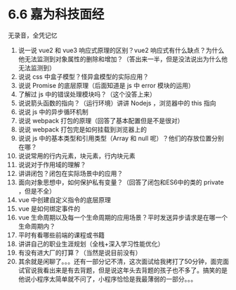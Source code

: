 # 6.6 嘉为科技面经

无录音，全凭记忆

1. 说一说 vue2 和 vue3 响应式原理的区别？vue2 响应式有什么缺点？为什么他无法监测到对象属性的删除和增加？（答出来一半，但是没法说出为什么他无法监测到）
2. 说说 css 中盒子模型？怪异盒模型的实际应用？
3. 说说 Promise 的底层原理（后面知道是 js 中 error 模块的运用）
4. 了解过 js 中的错误处理模块吗？（这个没答上来）
5. 说说箭头函数的指向？（运行环境）讲讲 Nodejs ，浏览器中的 this 指向
6. 说说 js 中的异步循环机制
7. 说说 webpack 打包的原理（回答了基本配置但是不是很对）
8. 说说 webpack 打包完是如何挂载到浏览器上的
9. 说说 js 中的基本类型和引用类型（Array 和 null 呢）？他们的存放位置分别在哪？
10. 说说常用的行内元素，块元素，行内块元素
11. 说说对于作用域的理解？
12. 讲讲闭包？闭包在实际场景中的应用？
13. 面向对象思想中，如何保护私有变量？（回答了闭包和ES6中的类的 private ，但是不全）
14. vue 中创建自定义指令的底层原理
15. vue 是如何绑定事件的
16. vue 生命周期以及每一个生命周期的应用场景？平时发送异步请求是在哪一个生命周期内？
17. 平时有看哪些前端的课程或书籍
18. 讲讲自己的职业生涯规划（全栈+深入学习性能优化）
19. 有没有进大厂的打算？（当然是说目前没有）
20. 其余就是闲聊了。。。还有一部分记不清，这次面试给我拷打了50分钟，面完面试官说我看出来是有去背题，但是说这年头去背题的孩子也不多了。搞笑的是他说小程序太简单就不问了，小程序恰恰是我最薄弱的一部分。。。
